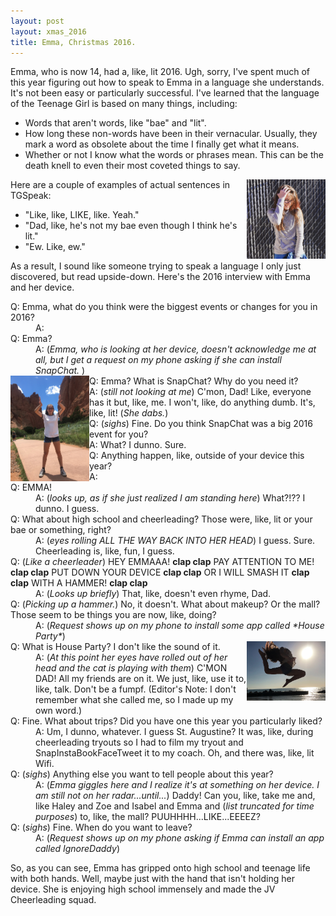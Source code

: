 ```yaml
---
layout: post
layout: xmas_2016
title: Emma, Christmas 2016.
---
```

Emma, who is now 14, had a, like, lit 2016. Ugh, sorry, I've spent much of this year figuring out how to speak to Emma in a language she understands. It's not been easy or particularly successful. I've learned that the language of the Teenage Girl is based on many things, including:

* Words that aren't words, like "bae" and "lit".
* How long these non-words have been in their vernacular. Usually, they mark a word as obsolete about the time I finally get what it means.
* Whether or not I know what the words or phrases mean. This can be the death knell to even their most coveted things to say.



<img alt="Image 1 Title" src="/images/xmas2016/emma1.jpg"
  data-image="/images/xmas2016/emma1.jpg" style="width: 25%;float:right"
  data-description="Image 1 Description">
Here are a couple of examples of actual sentences in TGSpeak:

* "Like, like, LIKE, like. Yeah."
* "Dad, like, he's not my bae even though I think he's lit."
* "Ew. Like, ew."

As a result, I sound like someone trying to speak a language I only just discovered, but read upside-down. Here's the 2016 interview with Emma and her device.

<dl>
<dt>
Q: Emma, what do you think were the biggest events or changes for you in 2016?
</dt>
<dd>
A:
</dd>
<dt>
Q: Emma?
</dt>
<dd>
A: (<em>Emma, who is looking at her device, doesn't acknowledge me at all, but I get a request on my phone asking if she can install SnapChat.</em> )
</dd>
<dt>
  <img alt="Image 2 Title" src="/images/xmas2016/emma2.jpg"
  data-image="/images/xmas2016/emma2.jpg" style="width: 25%;float:left"
  data-description="Image 1 Description">
Q: Emma? What is SnapChat? Why do you need it?
</dt>
<dd>
A: (<em>still not looking at me</em>) C'mon, Dad! Like, everyone has it but, like, me. I won't, like, do anything dumb. It's, like, lit! (<em>She dabs.</em>)
</dd>
<dt>
Q: (<em>sighs</em>) Fine. Do you think SnapChat was a big 2016 event for you?
</dt>
<dd>
A: What? I dunno. Sure.
</dd>
<dt>
Q: Anything happen, like, outside of your device this year?
</dt>
<dd>
A:
</dd>
<dt>
Q: EMMA!
</dt>
<dd>
A: (<em>looks up, as if she just realized I am standing here</em>)  What?!?? I dunno. I guess.
</dd>
<dt>
Q: What about high school and cheerleading? Those were, like, lit or your bae or something, right?
</dt>
<dd>
A: (<em>eyes rolling ALL THE WAY BACK INTO HER HEAD</em>) I guess. Sure. Cheerleading is, like, fun, I guess.
</dd>
<dt>
Q: (<em>Like a cheerleader</em>) HEY EMMAAA! <strong>clap clap</strong> PAY ATTENTION TO ME! <strong>clap clap</strong> PUT DOWN YOUR DEVICE <strong>clap clap</strong> OR I WILL SMASH IT <strong>clap clap</strong> WITH A HAMMER! <strong>clap clap</strong>
</dt>
<dd>
A: (<em>Looks up briefly</em>) That, like, doesn't even rhyme, Dad.
</dd>
<dt>
Q: (<em>Picking up a hammer.</em>) No, it doesn't. What about makeup? Or the mall? Those seem to be things you are now, like, doing?
</dt>
<dd>
A: (<em>Request shows up on my phone to install some app called *House Party*</em>)
</dd>
  <img alt="Image 1 Title" src="/images/xmas2016/emma3.jpg"
  data-image="/images/xmas2016/emma3.jpg" style="width: 25%;float:right"
  data-description="Image 1 Description">
<dt>
Q: What is House Party? I don't like the sound of it.
</dt>
<dd>
A: (<em>At this point her eyes have rolled out of her head and the cat is playing with them</em>) C'MON DAD! All my friends are on it. We just, like, use it to, like, talk. Don't be a fumpf. (Editor's Note: I don't remember what she called me, so I made up my own word.)
</dd>
<dt>
Q: Fine. What about trips? Did you have one this year you particularly liked?
</dt>
<dd>
A: Um, I dunno, whatever. I guess St. Augustine? It was, like, during cheerleading tryouts so I had to film my tryout and SnapInstaBookFaceTweet it to my coach. Oh, and there was, like, lit Wifi.
</dd>
<dt>
Q: (<em>sighs</em>) Anything else you want to tell people about this year?
</dt>
<dd>
A: (<em>Emma giggles here and I realize it's at something on her device. I am still not on her radar...until...</em>) Daddy! Can you, like, take me and, like Haley and Zoe and Isabel and Emma and (<em>list truncated for time purposes</em>) to, like, the mall? PUUHHHH...LIKE...EEEEZ?
</dd>
<dt>
Q: (<em>sighs</em>) Fine. When do you want to leave?
</dt>
<dd>
A: (<em>Request shows up on my phone asking if Emma can install an app called IgnoreDaddy</em>)
</dd>
</dl>

So, as you can see, Emma has gripped onto high school and teenage life with both hands. Well, maybe just with the hand that isn't holding her device. She is enjoying high school immensely and made the JV Cheerleading squad.


<div id="gallery" style="display:none;">
  <img alt="Image 1 Title" src="/images/xmas2016/thumbs/emma4.jpg"
  data-image="/images/xmas2016/emma4.jpg"
  data-description="Image 1 Description">
  <img alt="Image 1 Title" src="/images/xmas2016/thumbs/emma5.jpg"
  data-image="/images/xmas2016/emma5.jpg"
  data-description="Image 1 Description">
  <img alt="Image 1 Title" src="/images/xmas2016/thumbs/emma6.jpg"
  data-image="/images/xmas2016/emma6.jpg"
  data-description="Image 1 Description">
  <img alt="Image 1 Title" src="/images/xmas2016/thumbs/emma7.jpg"
  data-image="/images/xmas2016/emma7.jpg"
  data-description="Image 1 Description">
  <img alt="Image 1 Title" src="/images/xmas2016/thumbs/emma8.jpg"
  data-image="/images/xmas2016/emma8.jpg"
  data-description="Image 1 Description">
  <img alt="Image 1 Title" src="/images/xmas2016/thumbs/emma9.jpg"
  data-image="/images/xmas2016/emma9.jpg"
  data-description="Image 1 Description">
  <img alt="Image 1 Title" src="/images/xmas2016/thumbs/emma10.jpg"
  data-image="/images/xmas2016/emma10.jpg"
  data-description="Image 1 Description">

</div>
